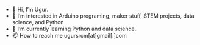 - 👋 Hi, I’m Ugur.
- 👀 I’m interested in Arduino programing, maker stuff, STEM projects, data science, and Python
- 🌱 I’m currently learning Python and data science.
- 📫 How to reach me ugursrcm[at]gmail[.]com

<!---
Gelişene kadar bekleyiniz!!
--->
